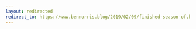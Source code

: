```yaml
---
layout: redirected
redirect_to: https://www.bennorris.blog/2019/02/09/finished-season-of.html
---
```

